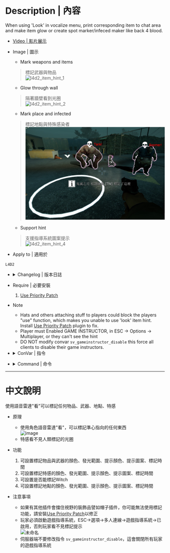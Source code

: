 # Description | 內容
When using 'Look' in vocalize menu, print corresponding item to chat area and make item glow or create spot marker/infeced maker like back 4 blood.

* [Video | 影片展示](https://youtu.be/YkMDgmmoyts)

* Image | 圖示
	* Mark weapons and items
    > 標記武器與物品
	<br/>![l4d2_item_hint_1](image/l4d2_item_hint_1.jpg)
	* Glow through wall
    > 隔著牆壁看到光圈
	<br/>![l4d2_item_hint_2](image/l4d2_item_hint_2.jpg)
	* Mark place and infected
    > 標記地點與特殊感染者
	<br/>![l4d2_item_hint_3](image/l4d2_item_hint_3.jpg)
	* Support hint
    > 支援指導系統圖案提示
	<br/>![l4d2_item_hint_4](image/l4d2_item_hint_4.jpg)

* Apply to | 適用於
```
L4D2
```

* <details><summary>Changelog | 版本日誌</summary>

	* v2.3 (2022-10-02)
        * [AlliedModders Post](https://forums.alliedmods.net/showpost.php?p=2765332&postcount=30)
        * Add all gun weapons, melee weapons, minigun, ammo and items.
        * Add cooldown.
        * Add Item Glow, everyone can see the item through wall.
        * Add sound.
        * Fixes custom vocalizers that uses SmartLook with capitals.
        * Add Spot Marker, using 'Look' in vocalize menu to mark the area.
        * Add Infected Marker, using 'Look' in vocalize menu to mark the infected.
        * Add Instructor hint, display instructor hint on Spot Marker/Item Hint
        * Marker priority: Infected maker > Item hint > Spot marker

	* v0.2
	    * [Original Post by fdxx](https://forums.alliedmods.net/showthread.php?t=333669)
</details>

* Require | 必要安裝
	1. [Use Priority Patch](https://forums.alliedmods.net/showthread.php?t=327511)

* Note
	* Hats and others attaching stuff to players could block the players "use" function, which makes you unable to use 'look' item hint. Install [Use Priority Patch](https://forums.alliedmods.net/showthread.php?t=327511) plugin to fix.
	* Player must Enabled GAME INSTRUCTOR, in ESC -> Options -> Multiplayer, or they can't see the hint
    * DO NOT modify convar ```sv_gameinstructor_disable``` this force all clients to disable their game instructors.

* <details><summary>ConVar | 指令</summary>

	* cfg/sourcemod/l4d2_item_hint.cfg
	```php
    // ---Item Hint---
    // Cold Down Time in seconds a player can use 'Look' Item Hint again.
    l4d2_item_hint_cooldown_time "1.0"

    // How close can a player use 'Look' item hint.
    l4d2_item_hint_use_range "150"

    // Item Hint Sound. (relative to to sound/, Empty = OFF)
    l4d2_item_hint_use_sound "buttons/blip1.wav"

    // Changes how Item Hint displays. (0: Disable, 1:In chat, 2: In Hint Box, 3: In center text)
    l4d2_item_hint_announce_type "1"

    // Item Glow Time.
    l4d2_item_hint_glow_timer "10.0"

    // Item Glow Range.
    l4d2_item_hint_glow_range "800"

    // Item Glow Color, Three values between 0-255 separated by spaces. (Empty = Disable Item Glow)
    l4d2_item_hint_glow_color "0 255 255"

    // If 1, Create instructor hint on marked item.
    l4d2_item_instructorhint_enable "1"

    // Instructor hint color on marked item.
    l4d2_item_instructorhint_color "0 255 255"

    //Instructor icon name on marked item. (For more icons: https://developer.valvesoftware.com/wiki/Env_instructor_hint)
    l4d2_item_instructorhint_icon "icon_interact"
        
    // ---Spot Marker---
    // Cold Down Time in seconds a player can use 'Look' Spot Marker again.
    l4d2_spot_marker_cooldown_time "2.5"

    // How far away can a player use 'Look' Spot Marker.
    l4d2_spot_marker_use_range "1800"

    // Spot Marker Sound. (relative to to sound/, Empty = OFF)
    l4d2_spot_marker_use_sound "buttons/blip1.wav"

    // Spot Marker Duration.
    l4d2_spot_marker_duration "10.0"

    // Spot Marker Glow Color, Three values between 0-255 separated by spaces. (Empty = Disable Spot Marker)
    l4d2_spot_marker_color "200 200 200"

    // Spot Marker Sprite model. (Empty=Disable)
    l4d2_spot_marker_sprite_model "materials/vgui/icon_arrow_down.vmt"

    // If 1, Create instructor hint on Spot Marker.
    l4d2_spot_marker_instructorhint_enable "1"

    // Instructor hint color on Spot Marker.
    l4d2_spot_marker_instructorhint_color "200 200 200"

    // Instructor icon name on Spot Marker.
    l4d2_spot_marker_instructorhint_icon "icon_info"
        
    // ---Infected Marker---
    // Cold Down Time in seconds a player can use 'Look' Infected Marker again.
    l4d2_infected_marker_cooldown_time "0.25"

    // How far away can a player use 'Look' Infected Marker.
    l4d2_infected_marker_use_range "1800"

    // Infected Marker Sound. (relative to to sound/, Empty = OFF)
    l4d2_infected_marker_use_sound "items/suitchargeok1.wav"

    // Changes how infected marker hint displays. (0: Disable, 1:In chat, 2: In Hint Box, 3: In center text)
    l4d2_infected_marker_announce_type "1"

    // Infected Marker Glow Time.
    l4d2_infected_marker_glow_timer "10.0"

    // Infected Marker Glow Rang
    l4d2_infected_marker_glow_range "2500"

    // Infected Marker Glow Color, Three values between 0-255 separated by spaces. (Empty = Disable Infected Marker)
    l4d2_infected_marker_glow_color "255 120 203"

    // If 1, Enable 'Look' Infected Marker on witch.
    l4d2_infected_marker_witch_enable "1"
	```
</details>

* <details><summary>Command | 命令</summary>

	None
</details>

- - - -
# 中文說明
使用語音雷達"看"可以標記任何物品、武器、地點、特感

* 原理
	* 使用角色語音雷達"看"，可以標記準心指向的任何東西
    <br/>![image](https://user-images.githubusercontent.com/12229810/203991725-dcccd931-3079-4a32-a560-796da31c44d4.png)
    * 特感看不見人類標記的光圈

* 功能
	1. 可設置標記物品與武器的顏色、發光範圍、提示顏色、提示圖案、標記時間
	2. 可設置標記特感的顏色、發光範圍、提示顏色、提示圖案、標記時間
	3. 可設置是否能標記Witch
	4. 可設置標記地點的顏色、發光範圍、提示顏色、提示圖案、標記時間

* 注意事項
	* 如果有其他插件會擋住視野的裝飾品譬如帽子插件，你可能無法使用標記功能，請安裝[Use Priority Patch](https://forums.alliedmods.net/showthread.php?t=327511)以修正
	* 玩家必須啟動遊戲指導系統，ESC->選項->多人連線->遊戲指導系統->已啟用，否則玩家看不見標記提示
    <br/>![未命名](https://user-images.githubusercontent.com/12229810/203991469-2b7dcba2-d70b-47ac-aed1-a18442c6d2de.jpg)
    * 伺服器端不要修改指令 ```sv_gameinstructor_disable```，這會關閉所有玩家的遊戲指導系統
